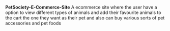 <b>PetSociety-E-Commerce-Site</b>
A ecommerce site where the user have a option to view different types of animals and add their favourite animals to the cart the one they want as their pet and also can buy various sorts of pet accessories and pet foods 
